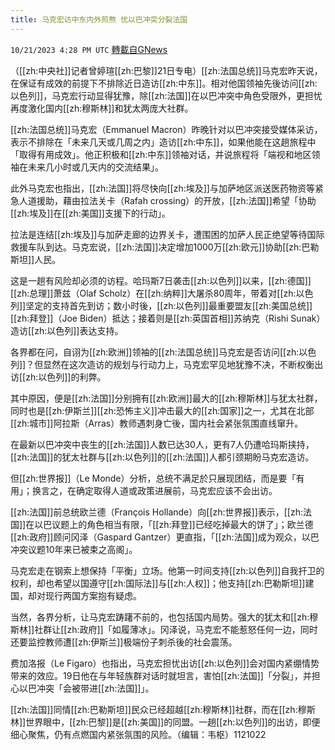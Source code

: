```yaml
---
title: 马克宏访中东内外煎熬 忧以巴冲突分裂法国
---
```

`10/21/2023 4:28 PM UTC` [轉載自GNews](https://gnews.org/articles/1864593)

（[[zh:中央社]]记者曾婷瑄[[zh:巴黎]]21日专电）[[zh:法国总统]]马克宏昨天说，在保证有成效的前提下不排除近日造访[[zh:中东]]。相对他国领袖先後访问[[zh:以色列]]，马克宏行动显得犹豫，除[[zh:法国]]在以巴冲突中角色受限外，更担忧再度激化国内[[zh:穆斯林]]和犹太两庞大社群。

[[zh:法国总统]]马克宏（Emmanuel Macron）昨晚针对以巴冲突接受媒体采访，表示不排除在「未来几天或几周之内」造访[[zh:中东]]，如果他能在这趟旅程中「取得有用成效」。他正积极和[[zh:中东]]领袖对话，并说旅程将「端视和地区领袖在未来几小时或几天内的交流结果」。

此外马克宏也指出，[[zh:法国]]将尽快向[[zh:埃及]]与加萨地区派送医药物资等紧急人道援助，藉由拉法关卡（Rafah crossing）的开放，[[zh:法国]]希望「协助[[zh:埃及]]在[[zh:美国]]支援下的行动」。

拉法是连结[[zh:埃及]]与加萨走廊的边界关卡，遭围困的加萨人民正绝望等待国际救援车队到达。马克宏说，[[zh:法国]]决定增加1000万[[zh:欧元]]协助[[zh:巴勒斯坦]]人民。

这是一趟有风险却必须的访程。哈玛斯7日袭击[[zh:以色列]]以来，[[zh:德国]][[zh:总理]]萧兹（Olaf Scholz）在[[zh:纳粹]]大屠杀80周年，带着对[[zh:以色列]]坚定的支持首先到访；数小时後，[[zh:以色列]]最重要盟友[[zh:美国总统]][[zh:拜登]]（Joe Biden）抵达；接着则是[[zh:英国首相]]苏纳克（Rishi Sunak）造访[[zh:以色列]]表达支持。

各界都在问，自诩为[[zh:欧洲]]领袖的[[zh:法国总统]]马克宏是否访问[[zh:以色列]]？但显然在这次造访的规划与行动力上，马克宏罕见地犹豫不决，不断权衡出访[[zh:以色列]]的利弊。

其中原因，便是[[zh:法国]]分别拥有[[zh:欧洲]]最大的[[zh:穆斯林]]与犹太社群，同时也是[[zh:伊斯兰]][[zh:恐怖主义]]冲击最大的[[zh:国家]]之一，尤其在北部[[zh:城市]]阿拉斯（Arras）教师遇刺身亡後，国内社会紧张氛围直线窜升。

在最新以巴冲突中丧生的[[zh:法国]]人数已达30人，更有7人仍遭哈玛斯挟持，[[zh:法国]]的犹太社群与[[zh:以色列]]的[[zh:法国]]人都引颈期盼马克宏造访。

但[[zh:世界报]]（Le Monde）分析，总统不满足於只展现团结，而是要「有用」；换言之，在确定取得人道或政策进展前，马克宏应该不会出访。

[[zh:法国]]前总统欧兰德（François Hollande）向[[zh:世界报]]表示，[[zh:法国]]在以巴议题上的角色相当有限，「[[zh:拜登]]已经吃掉最大的饼了」；欧兰德[[zh:政府]]顾问冈泽（Gaspard Gantzer）更直指，「[[zh:法国]]成为观众，以巴冲突议题10年来已被束之高阁」。

马克宏走在钢索上想保持「平衡」立场。他第一时间支持[[zh:以色列]]自我扞卫的权利，却也希望以国遵守[[zh:国际法]]与[[zh:人权]]；他支持[[zh:巴勒斯坦]]建国，却对现行两国方案抱有疑虑。

当然，各界分析，让马克宏踌躇不前的，也包括国内局势。强大的犹太和[[zh:穆斯林]]社群让[[zh:政府]]「如履薄冰」。冈泽说，马克宏不能惹怒任何一边，同时还要监控教师遭[[zh:伊斯兰]]极端份子刺杀後的社会震荡。

费加洛报（Le Figaro）也指出，马克宏担忧出访[[zh:以色列]]会对国内紧绷情势带来的效应。19日他在与年轻族群对话时就坦言，害怕[[zh:法国]]「分裂」，并担心以巴冲突「会被带进[[zh:法国]]」。

[[zh:法国]]同情[[zh:巴勒斯坦]]民众已经超越[[zh:穆斯林]]社群，而在[[zh:穆斯林]]世界眼中，[[zh:巴黎]]是[[zh:美国]]的同盟。一趟[[zh:以色列]]的出访，即便细心聚焦，仍有点燃国内紧张氛围的风险。（编辑：韦枢）1121022
